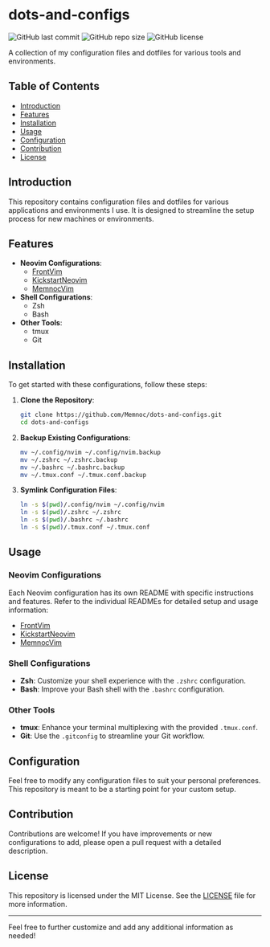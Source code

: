 # dots-and-configs

![GitHub last commit](https://img.shields.io/github/last-commit/Memnoc/dots-and-configs)
![GitHub repo size](https://img.shields.io/github/repo-size/Memnoc/dots-and-configs)
![GitHub license](https://img.shields.io/github/license/Memnoc/dots-and-configs)

A collection of my configuration files and dotfiles for various tools and environments.

## Table of Contents

- [Introduction](#introduction)
- [Features](#features)
- [Installation](#installation)
- [Usage](#usage)
- [Configuration](#configuration)
- [Contribution](#contribution)
- [License](#license)

## Introduction

This repository contains configuration files and dotfiles for various applications and environments I use. It is designed to streamline the setup process for new machines or environments.

## Features

- **Neovim Configurations**:
  - [FrontVim](https://github.com/Memnoc/dots-and-configs/blob/main/.config/FrontVim/README.md)
  - [KickstartNeovim](https://github.com/Memnoc/dots-and-configs/blob/main/.config/KickstartNeovim/README.md)
  - [MemnocVim](https://github.com/Memnoc/dots-and-configs/blob/main/.config/MemnocVim/README.md)
- **Shell Configurations**:
  - Zsh
  - Bash
- **Other Tools**:
  - tmux
  - Git

## Installation

To get started with these configurations, follow these steps:

1. **Clone the Repository**:

   ```sh
   git clone https://github.com/Memnoc/dots-and-configs.git
   cd dots-and-configs
   ```

2. **Backup Existing Configurations**:

   ```sh
   mv ~/.config/nvim ~/.config/nvim.backup
   mv ~/.zshrc ~/.zshrc.backup
   mv ~/.bashrc ~/.bashrc.backup
   mv ~/.tmux.conf ~/.tmux.conf.backup
   ```

3. **Symlink Configuration Files**:
   ```sh
   ln -s $(pwd)/.config/nvim ~/.config/nvim
   ln -s $(pwd)/.zshrc ~/.zshrc
   ln -s $(pwd)/.bashrc ~/.bashrc
   ln -s $(pwd)/.tmux.conf ~/.tmux.conf
   ```

## Usage

### Neovim Configurations

Each Neovim configuration has its own README with specific instructions and features. Refer to the individual READMEs for detailed setup and usage information:

- [FrontVim](https://github.com/Memnoc/dots-and-configs/blob/main/.config/FrontVim/README.md)
- [KickstartNeovim](https://github.com/Memnoc/dots-and-configs/blob/main/.config/KickstartNeovim/README.md)
- [MemnocVim](https://github.com/Memnoc/dots-and-configs/blob/main/.config/MemnocVim/README.md)

### Shell Configurations

- **Zsh**: Customize your shell experience with the `.zshrc` configuration.
- **Bash**: Improve your Bash shell with the `.bashrc` configuration.

### Other Tools

- **tmux**: Enhance your terminal multiplexing with the provided `.tmux.conf`.
- **Git**: Use the `.gitconfig` to streamline your Git workflow.

## Configuration

Feel free to modify any configuration files to suit your personal preferences. This repository is meant to be a starting point for your custom setup.

## Contribution

Contributions are welcome! If you have improvements or new configurations to add, please open a pull request with a detailed description.

## License

This repository is licensed under the MIT License. See the [LICENSE](LICENSE) file for more information.

---

Feel free to further customize and add any additional information as needed!
